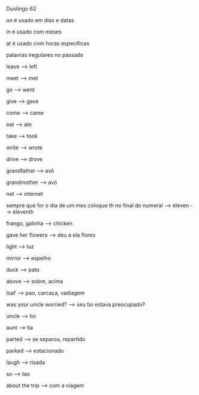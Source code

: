 <p>Duolingo 62</p>
<p>on é usado em dias e datas</p>
<p>in é usado com meses</p>
<p>at é usado com horas especificas</p>

<p>palavras iregulares no passado</p>
<p>leave --> left</p>
<p>meet --> met</p>
<p>go --> went</p>
<p>give --> gave</p>
<p>come --> came</p>
<p>eat --> ate</p>
<p>take --> took</p>
<p>write --> wrote</p>
<p>drive --> drove</p>

<p>grandfather --> avô</p>
<p>grandmother --> avó</p>
<p>net --> internet</p>

<p>sempre que for o dia de um mes coloque th no final do numeral --> eleven --> eleventh</p>

<p>frango, galinha --> chicken</p>
<p>gave her flowers --> deu a ela flores</p>
<p>light --> luz</p>
<p>mirror --> espelho</p>
<p>duck --> pato</p>
<p>above --> sobre, acima</p>
<p>loaf --> pao, carcaça, vadiagem</p>
<p>was your uncle worried? --> seu tio estava preocupado?</p>
<p>uncle --> tio</p>
<p>aunt --> tia</p>
<p>parted --> se separou, repartido</p>
<p>parked --> estacionado</p>
<p>laugh --> risada</p>
<p>so --> tao</p>
<p>about the trip --> com a viagem</p>



